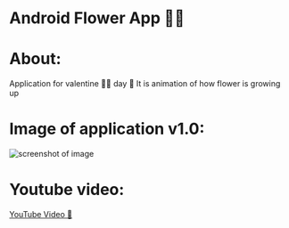 # Android Flower App 👨‍💻

# About:

Application for valentine 🌹💌 day 📆 It is animation of how flower is growing up

# Image of application v1.0:
![screenshot of image](https://user-images.githubusercontent.com/39588115/237011757-23a6ec6b-adf1-47ec-a6c9-9c65de1208d2.jpeg)

# Youtube video:
[YouTube Video 🍿](https://youtu.be/EvEbtzixcrI)
